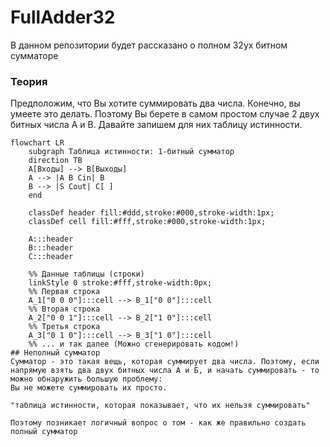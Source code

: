 # FullAdder32
В данном репозитории будет рассказано о полном 32ух битном сумматоре 
### Теория
Предположим, что Вы хотите суммировать два числа. Конечно, вы умеете это делать. Поэтому Вы берете в самом простом случае 2 двух битных числа A и B. Давайте запишем для них таблицу истинности. 
```mermaid
flowchart LR
    subgraph Таблица истинности: 1-битный сумматор
    direction TB
    A[Входы] --> B[Выходы]
    A --> |A B Cin| B
    B --> |S Cout| C[ ]
    end

    classDef header fill:#ddd,stroke:#000,stroke-width:1px;
    classDef cell fill:#fff,stroke:#000,stroke-width:1px;

    A:::header
    B:::header
    C:::header

    %% Данные таблицы (строки)
    linkStyle 0 stroke:#fff,stroke-width:0px;
    %% Первая строка
    A_1["0 0 0"]:::cell --> B_1["0 0"]:::cell
    %% Вторая строка
    A_2["0 0 1"]:::cell --> B_2["1 0"]:::cell
    %% Третья строка
    A_3["0 1 0"]:::cell --> B_3["1 0"]:::cell
    %% ... и так далее (Можно сгенерировать кодом!)
## Неполный сумматор
Сумматор - это такая вещь, которая суммирует два числа. Поэтому, если напрямую взять два двух битных числа А и Б, и начать суммировать - то можно обнаружить большую проблему:
Вы не можете суммировать их просто.

"таблица истинности, которая показывает, что их нельзя суммировать"

Поэтому позникает логичный вопрос о том - как же правильно создать полный сумматор
